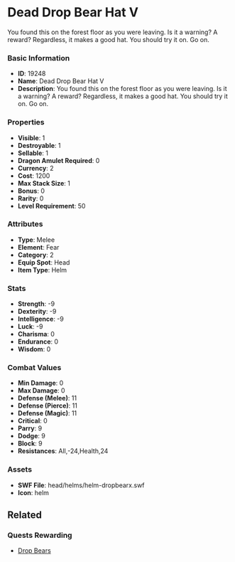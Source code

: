 # Dead Drop Bear Hat V

You found this on the forest floor as you were leaving. Is it a warning? A reward? Regardless, it makes a good hat. You should try it on. Go on.

### Basic Information

- **ID**: 19248
- **Name**: Dead Drop Bear Hat V
- **Description**: You found this on the forest floor as you were leaving. Is it a warning? A reward? Regardless, it makes a good hat. You should try it on. Go on.

### Properties

- **Visible**: 1
- **Destroyable**: 1
- **Sellable**: 1
- **Dragon Amulet Required**: 0
- **Currency**: 2
- **Cost**: 1200
- **Max Stack Size**: 1
- **Bonus**: 0
- **Rarity**: 0
- **Level Requirement**: 50

### Attributes

- **Type**: Melee
- **Element**: Fear
- **Category**: 2
- **Equip Spot**: Head
- **Item Type**: Helm

### Stats

- **Strength**: -9
- **Dexterity**: -9
- **Intelligence**: -9
- **Luck**: -9
- **Charisma**: 0
- **Endurance**: 0
- **Wisdom**: 0

### Combat Values

- **Min Damage**: 0
- **Max Damage**: 0
- **Defense (Melee)**: 11
- **Defense (Pierce)**: 11
- **Defense (Magic)**: 11
- **Critical**: 0
- **Parry**: 9
- **Dodge**: 9
- **Block**: 9
- **Resistances**: All,-24,Health,24

### Assets

- **SWF File**: head/helms/helm-dropbearx.swf
- **Icon**: helm

## Related

### Quests Rewarding

- [Drop Bears](../quests/1659-drop-bears.md)

